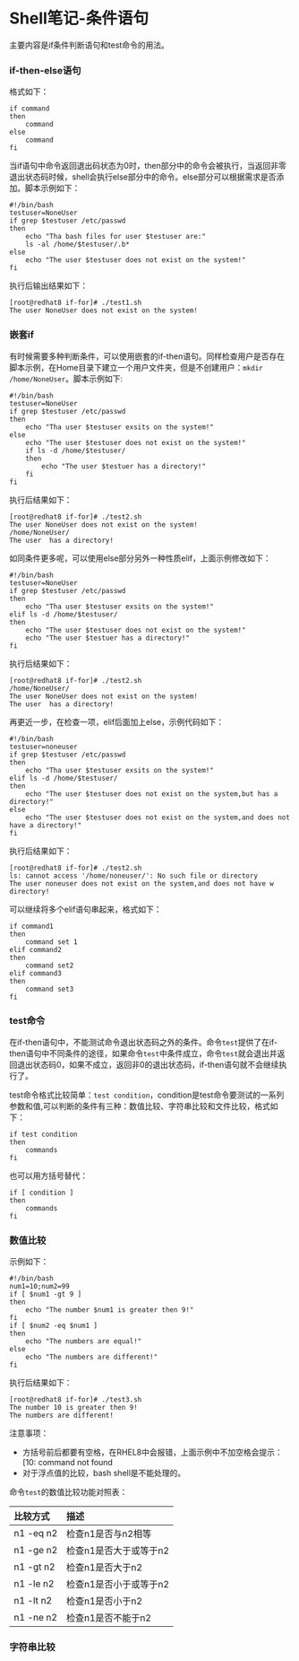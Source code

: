 # Shell笔记-条件语句
主要内容是if条件判断语句和test命令的用法。
### if-then-else语句
格式如下：
```shell
if command
then
    command
else
    command
fi
```
当if语句中命令返回退出码状态为0时，then部分中的命令会被执行，当返回非零退出状态码时候，shell会执行else部分中的命令。else部分可以根据需求是否添加。脚本示例如下：
```shell
#!/bin/bash
testuser=NoneUser
if grep $testuser /etc/passwd
then
    echo "Tha bash files for user $testuser are:"
    ls -al /home/$testuser/.b*
else
    echo "The user $testuser does not exist on the system!"
fi
```
执行后输出结果如下：
```
[root@redhat8 if-for]# ./test1.sh
The user NoneUser does not exist on the system!
```
### 嵌套if
有时候需要多种判断条件，可以使用嵌套的if-then语句。同样检查用户是否存在脚本示例，在Home目录下建立一个用户文件夹，但是不创建用户：`mkdir /home/NoneUser`。脚本示例如下:
```shell
#!/bin/bash
testuser=NoneUser
if grep $testuser /etc/passwd
then
    echo "Tha user $testuser exsits on the system!"
else
    echo "The user $testuser does not exist on the system!"
    if ls -d /home/$testuser/
    then
        echo "The user $testuer has a directory!"
    fi
fi
```
执行后结果如下：
```
[root@redhat8 if-for]# ./test2.sh
The user NoneUser does not exist on the system!
/home/NoneUser/
The user  has a directory!
```
如同条件更多呢，可以使用else部分另外一种性质elif，上面示例修改如下：
```shell
#!/bin/bash
testuser=NoneUser
if grep $testuser /etc/passwd
then
    echo "Tha user $testuser exsits on the system!"
elif ls -d /home/$testuser/
then
    echo "The user $testuser does not exist on the system!"
    echo "The user $testuer has a directory!"
fi
```
执行后结果如下：
```
[root@redhat8 if-for]# ./test2.sh
/home/NoneUser/
The user NoneUser does not exist on the system!
The user  has a directory!
```
再更近一步，在检查一项，elif后面加上else，示例代码如下：
```shell
#!/bin/bash
testuser=noneuser
if grep $testuser /etc/passwd
then
    echo "Tha user $testuser exsits on the system!"
elif ls -d /home/$testuser/
then
    echo "The user $testuser does not exist on the system,but has a directory!"
else
    echo "The user $testuser does not exist on the system,and does not have a directory!"
fi
```
执行后结果如下：
```
[root@redhat8 if-for]# ./test2.sh
ls: cannot access '/home/noneuser/': No such file or directory
The user noneuser does not exist on the system,and does not have w directory!
```
可以继续将多个elif语句串起来，格式如下：
```shell
if command1
then
    command set 1
elif command2
then
    command set2
elif command3
then 
    command set3
fi
```
### test命令
在if-then语句中，不能测试命令退出状态码之外的条件。命令`test`提供了在if-then语句中不同条件的途径，如果命令`test`中条件成立，命令`test`就会退出并返回退出状态码0，如果不成立，返回非0的退出状态码，if-then语句就不会继续执行了。

test命令格式比较简单：`test condition`，condition是test命令要测试的一系列参数和值,可以判断的条件有三种：数值比较、字符串比较和文件比较，格式如下：
```shell
if test condition
then
    commands
fi
```
也可以用方括号替代：
```shell
if [ condition ]
then
    commands
fi
```
### 数值比较
示例如下：
```shell
#!/bin/bash
num1=10;num2=99
if [ $num1 -gt 9 ]
then
    echo "The number $num1 is greater then 9!"
fi
if [ $num2 -eq $num1 ]
then
    echo "The numbers are equal!"
else
    echo "The numbers are different!"
fi
```
执行后结果如下：
```
[root@redhat8 if-for]# ./test3.sh
The number 10 is greater then 9!
The numbers are different!
```
注意事项：
- 方括号前后都要有空格，在RHEL8中会报错，上面示例中不加空格会提示：[10: command not found
- 对于浮点值的比较，bash shell是不能处理的。

命令`test`的数值比较功能对照表：

比较方式|描述
:---|:---
n1 -eq n2|检查n1是否与n2相等
n1 -ge n2|检查n1是否大于或等于n2
n1 -gt n2|检查n1是否大于n2
n1 -le n2|检查n1是否小于或等于n2
n1 -lt n2|检查n1是否小于n2
n1 -ne n2|检查n1是否不能于n2

### 字符串比较
